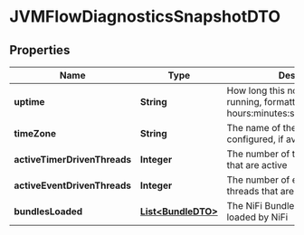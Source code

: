 
# JVMFlowDiagnosticsSnapshotDTO

## Properties
Name | Type | Description | Notes
------------ | ------------- | ------------- | -------------
**uptime** | **String** | How long this node has been running, formatted as hours:minutes:seconds.milliseconds |  [optional]
**timeZone** | **String** | The name of the Time Zone that is configured, if available |  [optional]
**activeTimerDrivenThreads** | **Integer** | The number of timer-driven threads that are active |  [optional]
**activeEventDrivenThreads** | **Integer** | The number of event-driven threads that are active |  [optional]
**bundlesLoaded** | [**List&lt;BundleDTO&gt;**](BundleDTO.md) | The NiFi Bundles (NARs) that are loaded by NiFi |  [optional]



